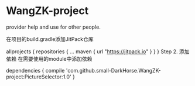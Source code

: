 # WangZK-project
provider  help and use for other people.

在项目的build.gradle添加JitPack仓库

allprojects {
    repositories {
        ...
        maven { url "https://jitpack.io" }
    }
}
Step 2. 添加依赖
在需要使用的module中添加依赖

dependencies {
	compile 'com.github.small-DarkHorse.WangZK-project:PictureSelector:1.0'
}
